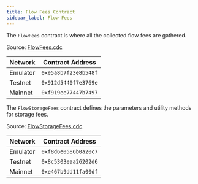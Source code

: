 ```yaml
---
title: Flow Fees Contract
sidebar_label: Flow Fees
---
```


The `FlowFees` contract is where all the collected flow fees are gathered.

Source: [FlowFees.cdc](https://github.com/onflow/flow-core-contracts/blob/master/contracts/FlowFees.cdc)

| Network         | Contract Address     |
| --------------- | -------------------- |
| Emulator        | `0xe5a8b7f23e8b548f` |
| Testnet         | `0x912d5440f7e3769e` |
| Mainnet         | `0xf919ee77447b7497` |


The `FlowStorageFees` contract defines the parameters and utility methods for storage fees.

Source: [FlowStorageFees.cdc](https://github.com/onflow/flow-core-contracts/blob/master/contracts/FlowStorageFees.cdc)

| Network         | Contract Address     |
| --------------- | -------------------- |
| Emulator        | `0xf8d6e0586b0a20c7` |
| Testnet         | `0x8c5303eaa26202d6` |
| Mainnet         | `0xe467b9dd11fa00df` |
